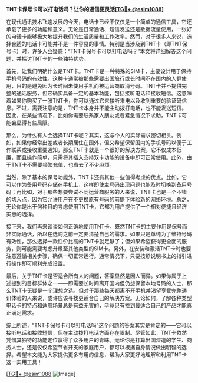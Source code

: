 **TNT卡保号卡可以打电话吗？让你的通信更灵活[[TG💪+ @esim1088](https://t.me/s/esim1088)]**

在现代通讯技术飞速发展的今天，电话卡已经不仅仅是一个简单的通信工具，它还承载了更多的功能和意义。无论是日常通话、短信发送还是数据流量使用，一张好的电话卡能够极大地提升我们的生活质量和工作效率。然而，对于很多人来说，选择合适的电话卡可能并不是一件容易的事情。特别是当涉及到TNT卡（即TNT保号卡）时，许多人会疑惑：“TNT卡保号卡可以打电话吗？”本文将详细解答这个问题，并探讨TNT卡的一些独特优势。

首先，让我们明确什么是TNT卡。TNT卡是一种特殊的SIM卡，主要设计用于保持手机号码的有效性。这种卡通常被那些需要出国旅行或长时间不在国内的人群使用，目的是避免因为长时间未使用手机而被运营商取消号码。TNT卡并不提供完整的通话服务，但它确实具备一定的基本功能，包括接听电话和接收短信。这意味着如果你购买了一张TNT卡，你可以通过它来接听来电以及收到重要的验证码信息。不过，需要注意的是，TNT卡本身并不能主动拨打电话，也不能发送短信。因此，在某些情况下，比如你需要联系家人朋友或者紧急情况下求助，TNT卡可能会显得有些局限。

那么，为什么有人会选择TNT卡呢？其实，这与个人的实际需求密切相关。例如，如果你经常出差或者长期居住在国外，但又希望保留国内的手机号码以便于工作联系或接收重要通知，那么TNT卡就是一个很好的解决方案。它不仅成本低廉，而且操作简单，只需将其插入支持双卡功能的设备中即可正常使用。此外，由于TNT卡不需要频繁充值，也省去了不少麻烦。

当然，除了基本的保号功能外，TNT卡还有其他一些值得考虑的优点。比如，它可以作为备用号码存储在手机上，这样即使主号码出现问题也能及时切换到备用号码；再比如，对于那些想要尝试不同运营商服务的人来说，TNT卡也是一个不错的切入点，因为它允许用户在不更换原有号码的前提下体验新的网络环境。总之，无论你是出于何种目的考虑使用TNT卡，它都为用户提供了一个相对便捷且经济实惠的选择。

接下来，我们再来谈谈如何正确地使用TNT卡。既然TNT卡的主要作用是保号而非实际通话，所以在选购之前一定要清楚自己的需求。如果只是单纯为了维持号码有效性，那么选择一款性价比高的TNT卡就足够了；但如果希望获得更全面的服务，则可能需要考虑升级至其他类型的SIM卡。另外，在安装和激活TNT卡时也要注意遵循相关步骤，确保一切正常运行。通常情况下，只要按照说明书上的指引进行操作即可顺利完成设置。

最后，关于TNT卡是否适合所有人的问题，答案显然是因人而异。如果你属于上述提到的目标群体之一——即需要长时间离开国内但仍想保留本地号码的人士，那么TNT卡无疑是一个理想之选。但对于那些每天都离不开手机并渴望享受完整通讯体验的人来说，或许应该寻找更适合自己的解决方案。无论如何，了解各种类型电话卡的特点和适用场景总是有益无害的，毕竟只有找到最适合自己的产品才能真正满足需求。

综上所述，“TNT卡保号卡可以打电话吗”这个问题的答案其实是肯定的——它可以接听电话和接收短信，但在主动拨打电话方面存在限制。尽管如此，TNT卡依然凭借其独特的功能定位赢得了众多用户的青睐。无论你是打算出国深造的学生、商务人士，还是仅仅希望节省开支的家庭用户，都可以根据自身情况做出明智的选择。希望本文能为大家提供更多有用的信息，帮助大家更好地理解和利用TNT卡这一实用工具！

[[TG💪+ @esim1088](https://t.me/s/esim1088) ![Image](https://i.postimg.cc/4NQfJmqS/Snipaste-2025-05-13-00-14-12.png)]